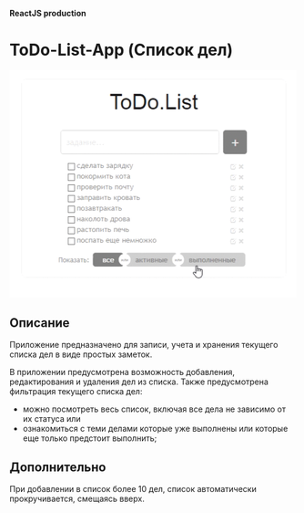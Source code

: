 <strong>ReactJS production </strong>

# ToDo-List-App (Список дел)

<p align="center"><img src="./screenshot/video.gif" /></p>

## Описание

Приложение предназначено для записи, учета и хранения текущего списка дел в виде простых заметок.

В приложении предусмотрена возможность добавления, редактирования и удаления дел из списка.
Также предусмотрена фильтрация текущего списка дел:
- можно посмотреть весь список, включая все дела не зависимо от их статуса или 
- ознакомиться с теми делами которые уже выполнены или которые еще только предстоит выполнить; 

## Дополнительно

При добавлении в список более 10 дел, список автоматически прокручивается, смещаясь вверх.





